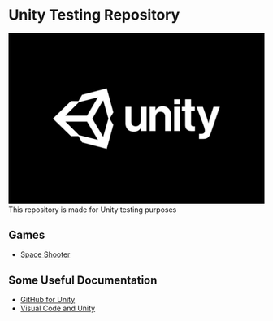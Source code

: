 # Unity Testing Repository
![unity](./unity.jpg)
This repository is made for Unity testing purposes

## Games
- [Space Shooter](https://github.com/adnavarro/UnityTesting/tree/Space-Shooter)

## Some Useful Documentation
- [GitHub for Unity](https://github.com/github-for-unity/Unity/blob/master/docs/using/quick-guide.md)
- [Visual Code and Unity](https://code.visualstudio.com/docs/other/unity)

